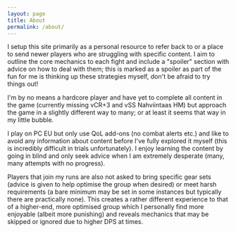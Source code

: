```yaml
---
layout: page
title: About
permalink: /about/
---
```


I setup this site primarily as a personal resource to refer back to or a place to send newer players who are struggling with specific content.  I aim to outline the core mechanics to each fight and include a "spoiler" section with advice on how to deal with them; this is marked as a spoiler as part of the fun for me is thinking up these strategies myself, don't be afraid to try things out!

I'm by no means a hardcore player and have yet to complete all content in the game (currently missing vCR+3 and vSS Nahviintaas HM) but approach the game in a slightly different way to many; or at least it seems that way in my little bubble.

I play on PC EU but only use QoL add-ons (no combat alerts etc.) and like to avoid any information about content before I've fully explored it myself (this is incredibly difficult in trials unfortunately).  I enjoy learning the content by going in blind and only seek advice when I am extremely desperate (many, many attempts with no progress).  

Players that join my runs are also not asked to bring specific gear sets (advice is given to help optimise the group when desired) or meet harsh requirements (a bare minimum may be set in some instances but typically there are practically none).  This creates a rather different experience to that of a higher-end, more optimised group which I personally find more enjoyable (albeit more punishing) and reveals mechanics that may be skipped or ignored due to higher DPS at times.
